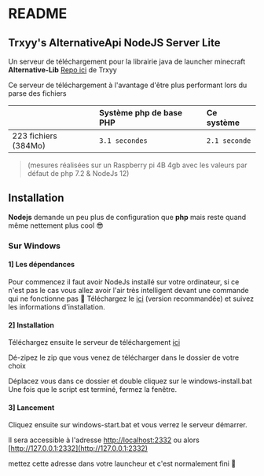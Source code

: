 # README

## Trxyy's AlternativeApi NodeJS Server Lite

Un serveur de téléchargement pour la librairie java de launcher minecraft **Alternative-Lib** [Repo ici](https://github.com/TrxyyDev/AlternativeAPI) de Trxyy

Ce serveur de téléchargement à l'avantage d'être plus performant lors du parse des fichiers

|  | Système php de base PHP | Ce système |
| :--- | :--- | :--- |
| 223 fichiers \(384Mo\) | `3.1 secondes` | `2.1 seconde` |

> \(mesures réalisées sur un Raspberry pi 4B 4gb avec les valeurs par défaut de php 7.2 & NodeJs 12\)

## Installation

**Nodejs** demande un peu plus de configuration que **php** mais reste quand même nettement plus cool 😎

### Sur Windows

#### 1\] Les dépendances

Pour commencez il faut avoir NodeJs installé sur votre ordinateur, si ce n'est pas le cas vous allez avoir l'air très intelligent devant une commande qui ne fonctionne pas 🤪 Téléchargez le [ici](https://nodejs.org/fr/) \(version recommandée\) et suivez les informations d'installation.

#### 2\] Installation

Téléchargez ensuite le serveur de téléchargement [ici](https://github.com/chaun14/AlternativeApi-NodeJS-Server-lite/archive/master.zip)

Dé-zipez le zip que vous venez de télécharger dans le dossier de votre choix

Déplacez vous dans ce dossier et double cliquez sur le windows-install.bat Une fois que le script est terminé, fermez la fenêtre.

#### 3\] Lancement

Cliquez ensuite sur windows-start.bat et vous verrez le serveur démarrer.

Il sera accessible à l'adresse [http://localhost:2332](http://localhost:2332) ou alors [http://127.0.0.1:2332](http://127.0.0.1:2332)

mettez cette adresse dans votre launcheur et c'est normalement fini 🎉

